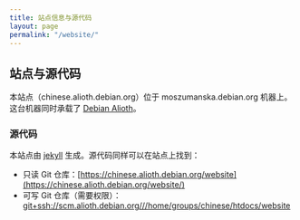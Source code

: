 ```yaml
---
title: 站点信息与源代码
layout: page
permalink: "/website/"
---
```


## 站点与源代码

本站点（chinese.alioth.debian.org）位于 moszumanska.debian.org 机器上。
这台机器同时承载了 [Debian Alioth](https://wiki.debian.org/Alioth/)。

### 源代码

本站点由 [jekyll](https://jekyllrb.com/) 生成。源代码同样可以在站点上找到：

* 只读 Git 仓库：[https://chinese.alioth.debian.org/website](https://chinese.alioth.debian.org/website/)
* 可写 Git 仓库（需要权限）：[git+ssh://scm.alioth.debian.org///home/groups/chinese/htdocs/website](git+ssh://scm.alioth.debian.org///home/groups/chinese/htdocs/website)
